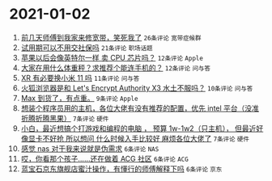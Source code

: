 # 2021-01-02

1. [前几天师傅到我家来修宽带，笑死我了](https://www.v2ex.com/t/741000) `26条评论` `宽带症候群`
1. [试用期可以不用交社保吗](https://www.v2ex.com/t/740990) `21条评论` `职场话题`
1. [苹果以后会像英特尔一样 卖 CPU 芯片吗？](https://www.v2ex.com/t/741002) `12条评论` `Apple`
1. [大家在用什么体重秤？求推荐个能连手机的？](https://www.v2ex.com/t/740993) `12条评论` `问与答`
1. [XR 有必要换小米 11 吗](https://www.v2ex.com/t/741008) `11条评论` `问与答`
1. [火狐浏览器是和 Let's Encrypt Authority X3 水土不服吗？](https://www.v2ex.com/t/740999) `10条评论` `问与答`
1. [Max 到货了，有点重。](https://www.v2ex.com/t/740998) `9条评论` `Apple`
1. [想装个程序员用的主机，各位大佬有没有推荐的配置，优先 intel 平台（没准折腾折腾黑果）](https://www.v2ex.com/t/740994) `7条评论` `硬件`
1. [小白，最近想搞个打游戏和编程的电脑 ， 预算 1w-1w2（只主机）， 但最近好像显卡不好抢 所以想问 什么时候入手比较好 麻烦各位大佬了](https://www.v2ex.com/t/740991) `7条评论` `硬件`
1. [感觉 nas 对于我来说就是伪需求](https://www.v2ex.com/t/741009) `6条评论` `NAS`
1. [哎，你看那个孩子……还在做着 ACG 社区](https://www.v2ex.com/t/741003) `6条评论` `ACG`
1. [蓝宝石京东旗舰店蜜汁操作，有懂行的师傅解释下吗](https://www.v2ex.com/t/741001) `6条评论` `京东`
